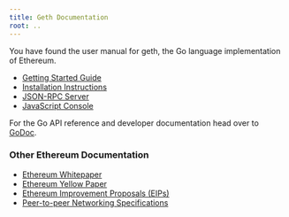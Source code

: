 ```yaml
---
title: Geth Documentation
root: ..
---
```


You have found the user manual for geth, the Go language implementation of Ethereum.

* [Getting Started Guide](./getting-started)
* [Installation Instructions](./install-and-build/installing-geth)
* [JSON-RPC Server](./rpc/server)
* [JavaScript Console](./interface/javascript-console)

For the Go API reference and developer documentation head over to
[GoDoc](https://godoc.org/github.com/ethereum/go-ethereum).

### Other Ethereum Documentation

* [Ethereum Whitepaper](https://github.com/ethereum/wiki/wiki/White-Paper)
* [Ethereum Yellow Paper](https://ethereum.github.io/yellowpaper/paper.pdf)
* [Ethereum Improvement Proposals (EIPs)](https://eips.ethereum.org)
* [Peer-to-peer Networking Specifications](https://github.com/ethereum/devp2p/blob/master/README.md)
